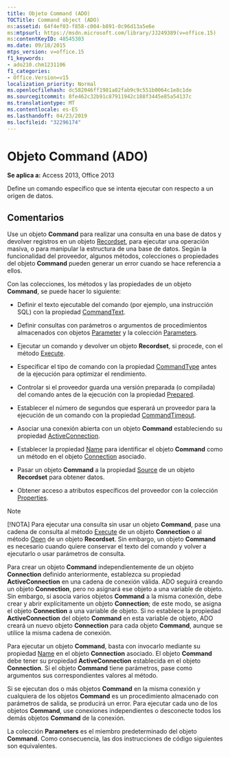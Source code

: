 ```yaml
---
title: Objeto Command (ADO)
TOCTitle: Command object (ADO)
ms:assetid: 64f4ef03-f858-c004-b891-0c96d13a5e6e
ms:mtpsurl: https://msdn.microsoft.com/library/JJ249389(v=office.15)
ms:contentKeyID: 48545303
ms.date: 09/18/2015
mtps_version: v=office.15
f1_keywords:
- ado210.chm1231106
f1_categories:
- Office.Version=v15
localization_priority: Normal
ms.openlocfilehash: dc582046ff1981a82fab9c9c551b0064c1e8c1de
ms.sourcegitcommit: 8fe462c32b91c87911942c188f3445e85a54137c
ms.translationtype: MT
ms.contentlocale: es-ES
ms.lasthandoff: 04/23/2019
ms.locfileid: "32296174"
---
```

# <a name="command-object-ado"></a>Objeto Command (ADO)


**Se aplica a:** Access 2013, Office 2013

Define un comando específico que se intenta ejecutar con respecto a un origen de datos.

## <a name="remarks"></a>Comentarios

Use un objeto **Command** para realizar una consulta en una base de datos y devolver registros en un objeto [Recordset](recordset-object-ado.md), para ejecutar una operación masiva, o para manipular la estructura de una base de datos. Según la funcionalidad del proveedor, algunos métodos, colecciones o propiedades del objeto **Command** pueden generar un error cuando se hace referencia a ellos.

Con las colecciones, los métodos y las propiedades de un objeto **Command**, se puede hacer lo siguiente:

  - Definir el texto ejecutable del comando (por ejemplo, una instrucción SQL) con la propiedad [CommandText](commandtext-property-ado.md).

  - Definir consultas con parámetros o argumentos de procedimientos almacenados con objetos [Parameter](parameter-object-ado.md) y la colección [Parameters](parameters-collection-ado.md).

  - Ejecutar un comando y devolver un objeto **Recordset**, si procede, con el método [Execute](https://docs.microsoft.com/office/vba/access/concepts/miscellaneous/execute-method-ado-command).

  - Especificar el tipo de comando con la propiedad [CommandType](commandtype-property-ado.md) antes de la ejecución para optimizar el rendimiento.

  - Controlar si el proveedor guarda una versión preparada (o compilada) del comando antes de la ejecución con la propiedad [Prepared](prepared-property-ado.md).

  - Establecer el número de segundos que esperará un proveedor para la ejecución de un comando con la propiedad [CommandTimeout](commandtimeout-property-ado.md).

  - Asociar una conexión abierta con un objeto **Command** estableciendo su propiedad [ActiveConnection](activeconnection-property-ado.md).

  - Establecer la propiedad [Name](name-property-ado.md) para identificar el objeto **Command** como un método en el objeto [Connection](connection-object-ado.md) asociado.

  - Pasar un objeto **Command** a la propiedad [Source](source-property-ado-recordset.md) de un objeto **Recordset** para obtener datos.

  - Obtener acceso a atributos específicos del proveedor con la colección [Properties](properties-collection-ado.md).

> [!NOTE]
> [!NOTA] Para ejecutar una consulta sin usar un objeto **Command**, pase una cadena de consulta al método [Execute](https://docs.microsoft.com/office/vba/access/concepts/miscellaneous/execute-method-ado-connection) de un objeto **Connection** o al método [Open](open-method-ado-recordset.md) de un objeto **Recordset**. Sin embargo, un objeto **Command** es necesario cuando quiere conservar el texto del comando y volver a ejecutarlo o usar parámetros de consulta.

Para crear un objeto **Command** independientemente de un objeto **Connection** definido anteriormente, establezca su propiedad **ActiveConnection** en una cadena de conexión válida. ADO seguirá creando un objeto **Connection**, pero no asignará ese objeto a una variable de objeto. Sin embargo, si asocia varios objetos **Command** a la misma conexión, debe crear y abrir explícitamente un objeto **Connection**; de este modo, se asigna el objeto **Connection** a una variable de objeto. Si no establece la propiedad **ActiveConnection** del objeto **Command** en esta variable de objeto, ADO creará un nuevo objeto **Connection** para cada objeto **Command**, aunque se utilice la misma cadena de conexión.

Para ejecutar un objeto **Command**, basta con invocarlo mediante su propiedad [Name](name-property-ado.md) en el objeto **Connection** asociado. El objeto **Command** debe tener su propiedad **ActiveConnection** establecida en el objeto **Connection**. Si el objeto **Command** tiene parámetros, pase como argumentos sus correspondientes valores al método.

Si se ejecutan dos o más objetos **Command** en la misma conexión y cualquiera de los objetos **Command** es un procedimiento almacenado con parámetros de salida, se producirá un error. Para ejecutar cada uno de los objetos **Command**, use conexiones independientes o desconecte todos los demás objetos **Command** de la conexión.

La colección **Parameters** es el miembro predeterminado del objeto **Command**. Como consecuencia, las dos instrucciones de código siguientes son equivalentes.

